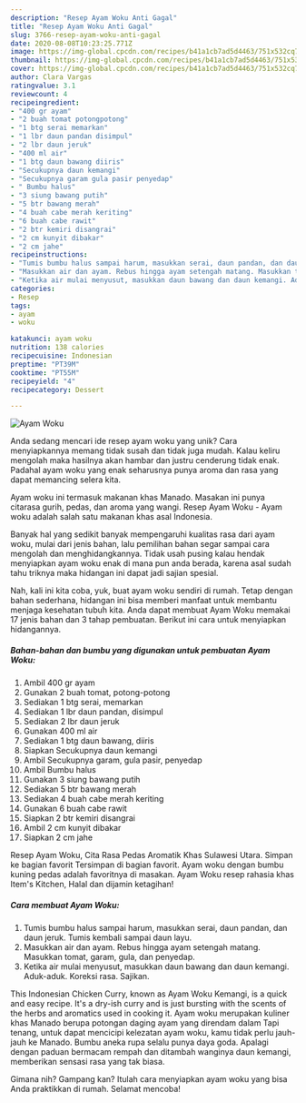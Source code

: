 ```yaml
---
description: "Resep Ayam Woku Anti Gagal"
title: "Resep Ayam Woku Anti Gagal"
slug: 3766-resep-ayam-woku-anti-gagal
date: 2020-08-08T10:23:25.771Z
image: https://img-global.cpcdn.com/recipes/b41a1cb7ad5d4463/751x532cq70/ayam-woku-foto-resep-utama.jpg
thumbnail: https://img-global.cpcdn.com/recipes/b41a1cb7ad5d4463/751x532cq70/ayam-woku-foto-resep-utama.jpg
cover: https://img-global.cpcdn.com/recipes/b41a1cb7ad5d4463/751x532cq70/ayam-woku-foto-resep-utama.jpg
author: Clara Vargas
ratingvalue: 3.1
reviewcount: 4
recipeingredient:
- "400 gr ayam"
- "2 buah tomat potongpotong"
- "1 btg serai memarkan"
- "1 lbr daun pandan disimpul"
- "2 lbr daun jeruk"
- "400 ml air"
- "1 btg daun bawang diiris"
- "Secukupnya daun kemangi"
- "Secukupnya garam gula pasir penyedap"
- " Bumbu halus"
- "3 siung bawang putih"
- "5 btr bawang merah"
- "4 buah cabe merah keriting"
- "6 buah cabe rawit"
- "2 btr kemiri disangrai"
- "2 cm kunyit dibakar"
- "2 cm jahe"
recipeinstructions:
- "Tumis bumbu halus sampai harum, masukkan serai, daun pandan, dan daun jeruk. Tumis kembali sampai daun layu."
- "Masukkan air dan ayam. Rebus hingga ayam setengah matang. Masukkan tomat, garam, gula, dan penyedap."
- "Ketika air mulai menyusut, masukkan daun bawang dan daun kemangi. Aduk-aduk. Koreksi rasa. Sajikan."
categories:
- Resep
tags:
- ayam
- woku

katakunci: ayam woku 
nutrition: 138 calories
recipecuisine: Indonesian
preptime: "PT39M"
cooktime: "PT55M"
recipeyield: "4"
recipecategory: Dessert

---
```



![Ayam Woku](https://img-global.cpcdn.com/recipes/b41a1cb7ad5d4463/751x532cq70/ayam-woku-foto-resep-utama.jpg)

Anda sedang mencari ide resep ayam woku yang unik? Cara menyiapkannya memang tidak susah dan tidak juga mudah. Kalau keliru mengolah maka hasilnya akan hambar dan justru cenderung tidak enak. Padahal ayam woku yang enak seharusnya punya aroma dan rasa yang dapat memancing selera kita.

Ayam woku ini termasuk makanan khas Manado. Masakan ini punya citarasa gurih, pedas, dan aroma yang wangi. Resep Ayam Woku - Ayam woku adalah salah satu makanan khas asal Indonesia.

Banyak hal yang sedikit banyak mempengaruhi kualitas rasa dari ayam woku, mulai dari jenis bahan, lalu pemilihan bahan segar sampai cara mengolah dan menghidangkannya. Tidak usah pusing kalau hendak menyiapkan ayam woku enak di mana pun anda berada, karena asal sudah tahu triknya maka hidangan ini dapat jadi sajian spesial.


Nah, kali ini kita coba, yuk, buat ayam woku sendiri di rumah. Tetap dengan bahan sederhana, hidangan ini bisa memberi manfaat untuk membantu menjaga kesehatan tubuh kita. Anda dapat membuat Ayam Woku memakai 17 jenis bahan dan 3 tahap pembuatan. Berikut ini cara untuk menyiapkan hidangannya.

<!--inarticleads1-->

##### Bahan-bahan dan bumbu yang digunakan untuk pembuatan Ayam Woku:

1. Ambil 400 gr ayam
1. Gunakan 2 buah tomat, potong-potong
1. Sediakan 1 btg serai, memarkan
1. Sediakan 1 lbr daun pandan, disimpul
1. Sediakan 2 lbr daun jeruk
1. Gunakan 400 ml air
1. Sediakan 1 btg daun bawang, diiris
1. Siapkan Secukupnya daun kemangi
1. Ambil Secukupnya garam, gula pasir, penyedap
1. Ambil  Bumbu halus
1. Gunakan 3 siung bawang putih
1. Sediakan 5 btr bawang merah
1. Sediakan 4 buah cabe merah keriting
1. Gunakan 6 buah cabe rawit
1. Siapkan 2 btr kemiri disangrai
1. Ambil 2 cm kunyit dibakar
1. Siapkan 2 cm jahe


Resep Ayam Woku, Cita Rasa Pedas Aromatik Khas Sulawesi Utara. Simpan ke bagian favorit Tersimpan di bagian favorit. Ayam woku dengan bumbu kuning pedas adalah favoritnya di masakan. Ayam Woku resep rahasia khas Item&#39;s Kitchen, Halal dan dijamin ketagihan! 

<!--inarticleads2-->

##### Cara membuat Ayam Woku:

1. Tumis bumbu halus sampai harum, masukkan serai, daun pandan, dan daun jeruk. Tumis kembali sampai daun layu.
1. Masukkan air dan ayam. Rebus hingga ayam setengah matang. Masukkan tomat, garam, gula, dan penyedap.
1. Ketika air mulai menyusut, masukkan daun bawang dan daun kemangi. Aduk-aduk. Koreksi rasa. Sajikan.


This Indonesian Chicken Curry, known as Ayam Woku Kemangi, is a quick and easy recipe. It&#39;s a dry-ish curry and is just bursting with the scents of the herbs and aromatics used in cooking it. Ayam woku merupakan kuliner khas Manado berupa potongan daging ayam yang direndam dalam Tapi tenang, untuk dapat mencicipi kelezatan ayam woku, kamu tidak perlu jauh-jauh ke Manado. Bumbu aneka rupa selalu punya daya goda. Apalagi dengan paduan bermacam rempah dan ditambah wanginya daun kemangi, memberikan sensasi rasa yang tak biasa. 

Gimana nih? Gampang kan? Itulah cara menyiapkan ayam woku yang bisa Anda praktikkan di rumah. Selamat mencoba!
